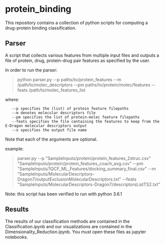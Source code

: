 # protein_binding

This repository contains a collection of python scripts for computing a drug-protein binding classification.

## Parser
A script that collects various features from multiple input files and outputs a file of protein, drug, protein-drug pair features as specified by the user. 


In order to run the parser:

> python parser.py --p paths/to/protein_features --m /path/to/molec_descriptors --pm paths/to/protein/molec/features --feats /path/to/molec_features_list

where:

       --p specifies the (list) of protein feature filepaths
       --m denotes molecular descriptors file
       --pm specifies the list of protein-molec feature filepaths
       --feats specifies the file containing the features to keep from the E-Dragon molecular descriptors output
       --o specifies the output file name

Note that each of the arguments are optional.

example:
> parser.py --p "SampleInputs/protein/protein_features_2struc.csv" "SampleInputs/protein/protein_features_coach_avg.csv" --pm "SampleInputs/1QCF_ML_Features/docking_summary_final.csv" --m "SampleInputs/MolecularDescriptors-Dragon7/outputExclusionMolecularDescriptors.txt" --feats "SampleInputs/MolecularDescriptors-Dragon7/descriptorsListTS2.txt"
	
Note: this script has been verified to run with python 3.6.1

## Results
The results of our classification methods are contained in the Classification.ipynb and our visualizations are contained in the Dimensionality_Reduction.ipynb. You must
open these files as jupyter notebooks.


